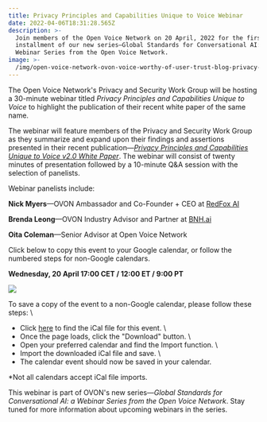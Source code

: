 ```yaml
---
title: Privacy Principles and Capabilities Unique to Voice Webinar
date: 2022-04-06T18:31:28.565Z
description: >-
  Join members of the Open Voice Network on 20 April, 2022 for the first
  installment of our new series—Global Standards for Conversational AI: a
  Webinar Series from the Open Voice Network.
image: >-
  /img/open-voice-network-ovon-voice-worthy-of-user-trust-blog-privacy-principles-and-capabilities-unique-to-voice-webinar-new.png
---
```

The Open Voice Network's Privacy and Security Work Group will be hosting a 30-minute webinar titled _Privacy Principles and Capabilities Unique to Voice_ to highlight the publication of their recent white paper of the same name.

The webinar will feature members of the Privacy and Security Work Group as they summarize and expand upon their findings and assertions presented in their recent publication—[_Privacy Principles and Capabilities Unique to Voice v2.0 White Paper_](https://drive.google.com/file/d/1l2KkGQfCwMPi8EWpQu46sk2j74LM8ixD/view?usp=sharing). The webinar will consist of twenty minutes of presentation followed by a 10-minute Q&A session with the selection of panelists. 

Webinar panelists include:

**Nick Myers**—OVON Ambassador and Co-Founder + CEO at [RedFox AI](https://redfox-ai.com/)

**Brenda Leong**—OVON Industry Advisor and Partner at [BNH.ai](https://www.bnh.ai/)

**Oita Coleman**—Senior Advisor at Open Voice Network

Click below to copy this event to your Google calendar, or follow the numbered steps for non-Google calendars.

**Wednesday, 20 April 17:00 CET / 12:00 ET / 9:00 PT**

<a href="https://calendar.google.com/calendar/u/0/r/eventedit/copy/Mm9wa3M5aXRudWlmcGkwcnUxcmgzaGFqNmQgY185Zmk4ODhzbGphdHMzOTE1M281bjhpY2UzMEBn" target="_blank" ><img src="/img/open-voice-network-ovon-voice-worthy-of-user-trust-blog-privacy-principles-and-capabilities-unique-to-voice-webinar-calendar-graphic.png"></a>

To save a copy of the event to a non-Google calendar, please follow these steps:
\

* Click [here](https://drive.google.com/file/d/1RxQ57cAgwiol47M_hWxsQAlJkJmlxXv7/view?usp=sharing) to find the iCal file for this event.
  \
* Once the page loads, click the "Download" button.
  \
* Open your preferred calendar and find the Import function.
  \
* Import the downloaded iCal file and save.
  \
* The calendar event should now be saved in your calendar.

\*Not all calendars accept iCal file imports.

This webinar is part of OVON's new series—_Global Standards for Conversational AI: a Webinar Series from the Open Voice Network_. Stay tuned for more information about upcoming webinars in the series.
